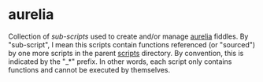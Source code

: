 aurelia
=====

Collection of _sub-scripts_ used to create and/or manage [aurelia](../../../fiddles/aurelia) fiddles.  By "sub-script", I mean this scripts
contain functions referenced (or "sourced") by one more scripts in the parent [scripts](../..) directory.  By
convention, this is indicated by the "_*" prefix.  In other words, each script only contains functions and
cannot be executed by themselves.
